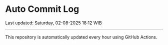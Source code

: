 # Auto Commit Log

Last updated: Saturday, 02-08-2025 18:12 WIB

---

This repository is automatically updated every hour using GitHub Actions.
